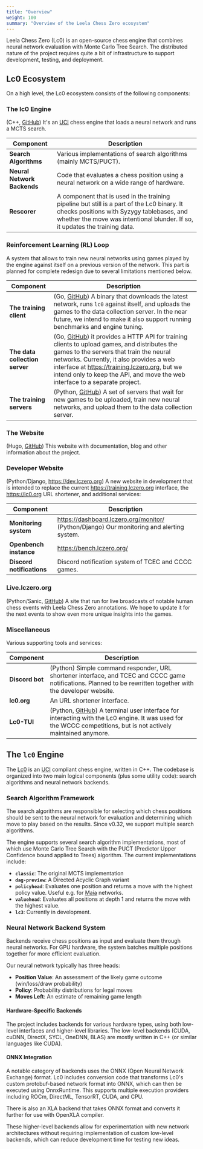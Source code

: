 ```yaml
---
title: "Overview"
weight: 100
summary: "Overview of the Leela Chess Zero ecosystem"
---
```


Leela Chess Zero (Lc0) is an open-source chess engine that combines neural
network evaluation with Monte Carlo Tree Search. The distributed nature of the
project requires quite a bit of infrastructure to support development, testing,
and deployment.

## Lc0 Ecosystem

On a high level, the Lc0 ecosystem consists of the following components:

### The lc0 Engine

(C++, [GitHub](https://github.com/LeelaChessZero/lc0)) It's an [UCI](https://en.wikipedia.org/wiki/Universal_Chess_Interface) chess engine that loads a neural network and runs a MCTS search.

| Component                   | Description                                                                                                                                                                                                             |
| --------------------------- | ----------------------------------------------------------------------------------------------------------------------------------------------------------------------------------------------------------------------- |
| **Search Algorithms**       | Various implementations of search algorithms (mainly MCTS/PUCT).                                                                                                                                                        |
| **Neural Network Backends** | Code that evaluates a chess position using a neural network on a wide range of hardware.                                                                                                                                |
| **Rescorer**                | A component that is used in the training pipeline but still is a part of the Lc0 binary. It checks positions with Syzygy tablebases, and whether the move was intentional blunder. If so, it updates the training data. |

### Reinforcement Learning (RL) Loop

A system that allows to train new neural networks using games played by the engine against itself on a previous version of the network. This part is planned for complete redesign due to several limitations mentioned below.

| Component                      | Description                                                                                                                                                                                                                                                                                                                                                               |
| ------------------------------ | ------------------------------------------------------------------------------------------------------------------------------------------------------------------------------------------------------------------------------------------------------------------------------------------------------------------------------------------------------------------------- |
| **The training client**        | (Go, [GitHub](https://github.com/LeelaChessZero/lczero-client)) A binary that downloads the latest network, runs `lc0` against itself, and uploads the games to the data collection server. In the near future, we intend to make it also support running benchmarks and engine tuning.                                                                                   |
| **The data collection server** | (Go, [GitHub](https://github.com/LeelaChessZero/lczero-server)) it provides a HTTP API for training clients to upload games, and distributes the games to the servers that train the neural networks. Currently, it also provides a web interface at <https://training.lczero.org>, but we intend only to keep the API, and move the web interface to a separate project. |
| **The training servers**       | (Python, [GitHub](https://github.com/LeelaChessZero/lczero-training)) A set of servers that wait for new games to be uploaded, train new neural networks, and upload them to the data collection server.                                                                                                                                                                  |

### The Website

(Hugo, [GitHub](https://github.com/LeelaChessZero/lczero.org)) This website with documentation, blog and other information about the project.

### Developer Website

(Python/Django, <https://dev.lczero.org>) A new website in development that is intended to replace the current <https://training.lczero.org> interface, the <https://lc0.org> URL shortener, and additional services:

| Component                 | Description                                                                                 |
| ------------------------- | ------------------------------------------------------------------------------------------- |
| **Monitoring system**     | <https://dashboard.lczero.org/monitor/> (Python/Django) Our monitoring and alerting system. |
| **Openbench instance**    | <https://bench.lczero.org/>                                                                 |
| **Discord notifications** | Discord notification system of TCEC and CCCC games.                                         |

### Live.lczero.org

(Python/Sanic, [GitHub](https://github.com/LeelaChessZero/lczero-live)) A site that run for live broadcasts of notable human chess events with Leela Chess Zero annotations. We hope to update it for the next events to show even more unique insights into the games.

### Miscellaneous

Various supporting tools and services:

| Component            | Description                                                                                                                                                                                                 |
| -------------------- | ----------------------------------------------------------------------------------------------------------------------------------------------------------------------------------------------------------- |
| **Discord bot**      | (Python) Simple command responder, URL shortener interface, and TCEC and CCCC game notifications. Planned to be rewritten together with the developer website.                                              |
| **lc0.org** | An URL shortener interface.                                                                                                                                                                                 |
| **Lc0-TUI**          | (Python, [GitHub](https://github.com/LeelaChessZero/lc0-tui)) A terminal user interface for interacting with the Lc0 engine. It was used for the WCCC competitions, but is not actively maintained anymore. |

## The `lc0` Engine

The [Lc0](https://github.com/LeelaChessZero/lc0/) is an
[UCI](https://en.wikipedia.org/wiki/Universal_Chess_Interface) compliant chess
engine, written in C++. The codebase is organized into two main logical
components (plus some utility code): search algorithms and neural network
backends.

### Search Algorithm Framework

The search algorithms are responsible for selecting which chess positions should
be sent to the neural network for evaluation and determining which move to play
based on the results. Since v0.32, we support multiple search algorithms.

The engine supports several search algorithm implementations, most of which use
Monte Carlo Tree Search with the PUCT (Predictor Upper Confidence bound applied
to Trees) algorithm. The current implementations include:

* **`classic`**: The original MCTS implementation
* **`dag-preview`**: A Directed Acyclic Graph variant
* **`policyhead`**: Evaluates one position and returns a move with the highest
  policy value. Useful e.g. for [Maia](https://www.maiachess.com) networks.
* **`valuehead`**: Evaluates all positions at depth 1 and returns the move with
  the highest value.
* **`lc3`**: Currently in development.

### Neural Network Backend System

Backends receive chess positions as input and evaluate them through neural
networks. For GPU hardware, the system batches multiple positions together for
more efficient evaluation.

Our neural network typically has three heads:

* **Position Value**: An assessment of the likely game outcome (win/loss/draw
  probability)
* **Policy**: Probability distributions for legal moves
* **Moves Left**: An estimate of remaining game length

#### Hardware-Specific Backends

The project includes backends for various hardware types, using both low-level
interfaces and higher-level libraries. The low-level backends (CUDA, cuDNN,
DirectX, SYCL, OneDNN, BLAS) are mostly written in C++ (or similar languages
like CUDA).

#### ONNX Integration

A notable category of backends uses the ONNX (Open Neural Network Exchange)
format. Lc0 includes conversion code that transforms Lc0's custom protobuf-based
network format into ONNX, which can then be executed using OnnxRuntime. This
supports multiple execution providers including ROCm, DirectML, TensorRT, CUDA,
and CPU.

There is also an XLA backend that takes ONNX format and converts it further for
use with OpenXLA compiler.

These higher-level backends allow for experimentation with new network
architectures without requiring implementation of custom low-level backends,
which can reduce development time for testing new ideas.
